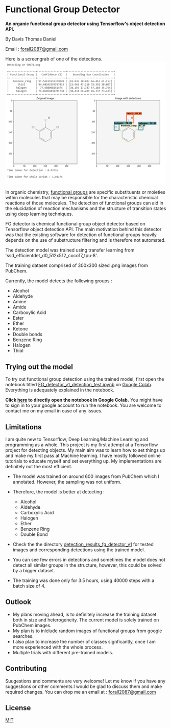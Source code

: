 # Functional Group Detector
**An organic functional group detector using Tensorflow's object detection API.**

By Davis Thomas Daniel

Email :  forall2087@gmail.com

Here is a screengrab of one of the detections. 
![An example of detected functional groups](detection_results_fg_detector_v1/fg_detection_example.png)


In organic chemistry, [functional groups](https://en.wikipedia.org/wiki/Functional_group) are specific substituents or moieties 
within molecules that may be responsible for the characteristic chemical reactions of those molecules. The detection of functional groups can aid in the elucidation of reaction mechanisms and the structure of transition states using deep learning techniques.

FG detector is chemical functional group object detector based on Tensorflow object detection API. The main motivation behind this detector was that the existing software for detection of functional groups heavily depends on the use of substructure filtering and is therefore not automated.

The detection model was trained using transfer learning from 'ssd_efficientdet_d0_512x512_coco17_tpu-8'.  

The training dataset comprised of 300x300 sized .png images from PubChem.

Currently, the model detects the following groups : 
* Alcohol
* Aldehyde
* Amine
* Amide
* Carboxylic Acid
* Ester
* Ether
* Ketone
* Double bonds
* Benzene Ring
* Halogen
* Thiol





## Trying out the model

To try out functional group detection using the trained model, first open the notebook titled [FG_detector_v1_detection_test.ipynb](https://github.com/davistdaniel/chemical-functional-group-detector/blob/master/FG_detector_v1_detection_test.ipynb) on [Google Colab](https://colab.research.google.com/). Everything is adequately explained in the notebook. 

**Click [here](https://colab.research.google.com/github/davistdaniel/chemical-functional-group-detector/blob/master/FG_detector_v1_detection_test.ipynb) to directly open the notebook in Google Colab.** You might have to sign in to your google account to run the notebook.
You are welcome to contact me on my email in case of any issues.



## Limitations

I am quite new to Tensorflow, Deep Learning/Machine Learning and programming as a whole. 
This project is my first attempt at a Tensorflow project for detecting objects. 
My main aim was to learn how to set things up and make my first pass at Machine learning.
I have mostly followed online tutorials to educate myself and set everything up.
My implementations are definitely not the most efficient. 

* The model was trained on around 600 images from PubChem which I annotated. However, the sampling was not uniform.
* Therefore, the model is better at detecting :
	* Alcohol
	* Aldehyde
	* Carboxylic Acid
	* Halogen
	* Ether
	* Benzene Ring
	* Double Bond
*  Check the the directory [detection_results_fg_detector_v1](https://github.com/davistdaniel/chemical-functional-group-detector/tree/master/detection_results_fg_detector_v1) for tested images and corresponding detections using the trained model.

* You can see few errors in detections and sometimes the model does not detect all similar groups in the structure, however, this could be solved by a bigger dataset.
* The training was done only for 3.5 hours, using 40000 steps with a batch size of 4.

## Outlook

* My plans moving ahead, is to definitely increase the training dataset both in size and heterogeneity. The current model is solely trained on PubChem images.
* My plan is to inlclude random images of functional groups from google searches.
* I also plan to increase the number of classes signficantly, once I am more experienced with the whole process.
* Multiple trials with different pre-trained models.

	
## Contributing
Suugestions and comments are very welcome! 
Let me know if you have any suggestions or other comments.I would be glad to discuss them and make required changes.
You can drop me an email at : forall2087@gmail.com

## License
[MIT](https://choosealicense.com/licenses/mit/)

##
